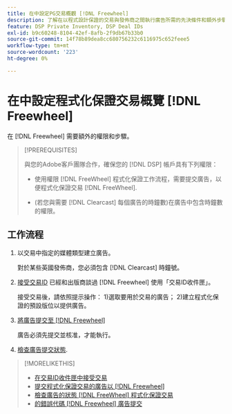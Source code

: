```yaml
---
title: 在中設定PG交易概觀 [!DNL Freewheel]
description: 了解在以程式設計保證的交易與發佈商之間執行廣告所需的先決條件和額外步驟 [!DNL Freewheel].
feature: DSP Private Inventory, DSP Deal IDs
exl-id: b9c60248-8104-42ef-8afb-2f9db67b33b0
source-git-commit: 14f78b89dea8cc680756232c6116975c652feee5
workflow-type: tm+mt
source-wordcount: '223'
ht-degree: 0%

---
```


# 在中設定程式化保證交易概覽 [!DNL Freewheel]

在 [!DNL Freewheel] 需要額外的權限和步驟。

>[!PREREQUISITES]
>
>與您的Adobe客戶團隊合作，確保您的 [!DNL DSP] 帳戶具有下列權限：
>
>* 使用權限 [!DNL FreeWheel] 程式化保證工作流程，需要提交廣告，以便程式化保證交易 [!DNL FreeWheel].
>
>* (若您與需要 [!DNL Clearcast] 每個廣告的時鐘數)在廣告中包含時鐘數的權限。


## 工作流程

1. 以交易中指定的媒體類型建立廣告。

   對於某些英國發佈商，您必須包含 [!DNL Clearcast] 時鐘號。

1. [接受交易ID](#programmatic-guaranteed-set-up.md#pg-setup-deal-id-inbox) 已經和出版商談過 [!DNL Freewheel] 使用「交易ID收件匣」。

   接受交易後，請依照提示操作： 1)選取要用於交易的廣告； 2)建立程式化保證的預設版位以提供廣告。

1. [將廣告提交至 [!DNL Freewheel]](freewheel-submit.md)

   廣告必須先提交並核准，才能執行。

1. [檢查廣告提交狀態](freewheel-check-status.md).

>[!MORELIKETHIS]
>
>* [在交易ID收件匣中接受交易](deal-id-inbox-accept.md)
>* [提交程式化保證交易的廣告以 [!DNL Freewheel]](freewheel-submit.md)
>* [檢查廣告的狀態 [!DNL FreeWheel] 程式化保證交易](freewheel-check-status.md)
>* [的錯誤代碼 [!DNL Freewheel] 廣告提交](freewheel-error-codes.md)

